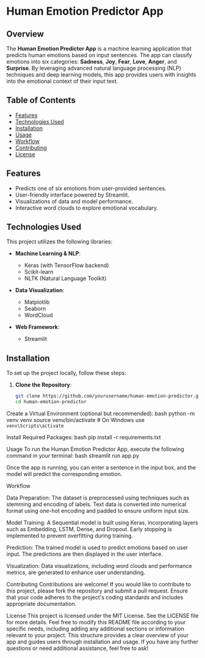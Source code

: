 # Human Emotion Predictor App

## Overview

The **Human Emotion Predictor App** is a machine learning application that predicts human emotions based on input sentences. The app can classify emotions into six categories: **Sadness**, **Joy**,
**Fear**, **Love**, **Anger**, and **Surprise**. By leveraging advanced natural language processing (NLP) techniques and deep learning models, this app provides users with insights into the emotional 
context of their input text.

## Table of Contents

- [Features](#features)
- [Technologies Used](#technologies-used)
- [Installation](#installation)
- [Usage](#usage)
- [Workflow](#workflow)
- [Contributing](#contributing)
- [License](#license)

## Features

- Predicts one of six emotions from user-provided sentences.
- User-friendly interface powered by Streamlit.
- Visualizations of data and model performance.
- Interactive word clouds to explore emotional vocabulary.

## Technologies Used

This project utilizes the following libraries:

- **Machine Learning & NLP**:
  - Keras (with TensorFlow backend)
  - Scikit-learn
  - NLTK (Natural Language Toolkit)
  
- **Data Visualization**:
  - Matplotlib
  - Seaborn
  - WordCloud

- **Web Framework**:
  - Streamlit

## Installation

To set up the project locally, follow these steps:

1. **Clone the Repository**:
   ```bash
   git clone https://github.com/yourusername/human-emotion-predictor.git
   cd human-emotion-predictor

Create a Virtual Environment (optional but recommended):
bash
python -m venv venv
source venv/bin/activate  # On Windows use `venv\Scripts\activate`

Install Required Packages:
bash
pip install -r requirements.txt

Usage
To run the Human Emotion Predictor App, execute the following command in your terminal:
bash
streamlit run app.py

Once the app is running, you can enter a sentence in the input box, and the model will predict the corresponding emotion.

Workflow

Data Preparation:
The dataset is preprocessed using techniques such as stemming and encoding of labels.
Text data is converted into numerical format using one-hot encoding and padded to ensure uniform input size.

Model Training:
A Sequential model is built using Keras, incorporating layers such as Embedding, LSTM, Dense, and Dropout.
Early stopping is implemented to prevent overfitting during training.

Prediction:
The trained model is used to predict emotions based on user input.
The predictions are then displayed in the user interface.

Visualization:
Data visualizations, including word clouds and performance metrics, are generated to enhance user understanding.

Contributing
Contributions are welcome! If you would like to contribute to this project, please fork the repository and submit a pull request. Ensure that your code adheres to the project's coding standards and 
includes appropriate documentation.

License
This project is licensed under the MIT License. See the LICENSE file for more details. Feel free to modify this README file according to your specific needs, including adding any additional sections
or information relevant to your project. This structure provides a clear overview of your app and guides users through installation and usage. If you have any further questions or need additional assistance,
feel free to ask!
